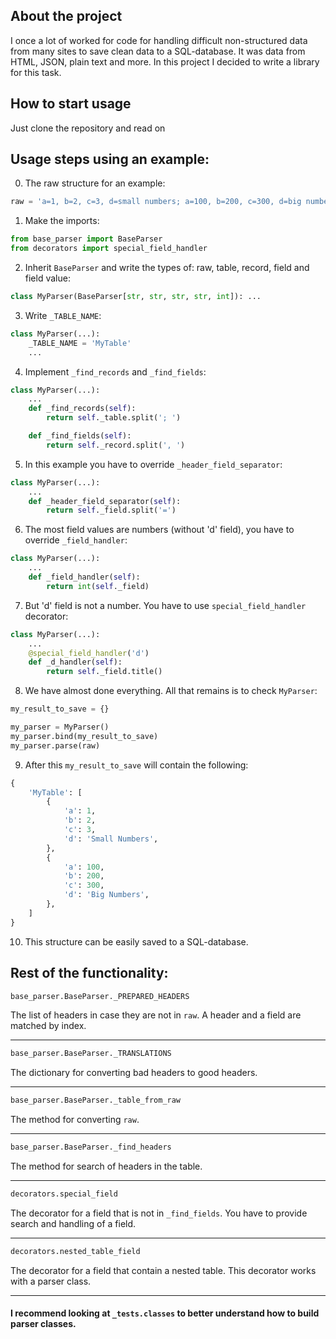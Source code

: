 ## About the project
I once a lot of worked for code for handling difficult non-structured data from many sites to save clean data to a SQL-database. 
It was data from HTML, JSON, plain text and more. 
In this project I decided to write a library for this task. 

## How to start usage
Just clone the repository and read on

## Usage steps using an example:
0. The raw structure for an example:
```py
raw = 'a=1, b=2, c=3, d=small numbers; a=100, b=200, c=300, d=big numbers'
```

1. Make the imports:
```py
from base_parser import BaseParser
from decorators import special_field_handler
```

2. Inherit `BaseParser` and write the types of: raw, table, record, field and field value:
```py
class MyParser(BaseParser[str, str, str, str, int]): ...
```

3. Write `_TABLE_NAME`:
```py
class MyParser(...):
    _TABLE_NAME = 'MyTable'
    ...
```

4. Implement `_find_records` and `_find_fields`:
```py
class MyParser(...):
    ...
    def _find_records(self):
        return self._table.split('; ')

    def _find_fields(self):
        return self._record.split(', ')
```

5. In this example you have to override `_header_field_separator`:
```py
class MyParser(...):
    ...
    def _header_field_separator(self):
        return self._field.split('=')
```

6. The most field values are numbers (without 'd' field), you have to override `_field_handler`:
```py
class MyParser(...):
    ...
    def _field_handler(self):
        return int(self._field)
```

7. But 'd' field is not a number. You have to use `special_field_handler` decorator:
```py
class MyParser(...):
    ...
    @special_field_handler('d')
    def _d_handler(self):
        return self._field.title()
```

8. We have almost done everything. All that remains is to check `MyParser`:
```py
my_result_to_save = {}

my_parser = MyParser()
my_parser.bind(my_result_to_save)
my_parser.parse(raw)
```

9. After this `my_result_to_save` will contain the following:
```py
{
    'MyTable': [
        {
            'a': 1,
            'b': 2,
            'c': 3,
            'd': 'Small Numbers',
        },
        {
            'a': 100,
            'b': 200,
            'c': 300,
            'd': 'Big Numbers',
        },
    ]
}
```

10. This structure can be easily saved to a SQL-database.

## Rest of the functionality:

```py
base_parser.BaseParser._PREPARED_HEADERS
```
The list of headers in case they are not in `raw`.
A header and a field are matched by index.

---

```py
base_parser.BaseParser._TRANSLATIONS
```
The dictionary for converting bad headers to good headers.

---

```py
base_parser.BaseParser._table_from_raw
```
The method for converting `raw`.

---

```py
base_parser.BaseParser._find_headers
```
The method for search of headers in the table.

---

```py
decorators.special_field
```
The decorator for a field that is not in `_find_fields`.
You have to provide search and handling of a field.

---

```py
decorators.nested_table_field
```
The decorator for a field that contain a nested table.
This decorator works with a parser class.

---

#### I recommend looking at `_tests.classes` to better understand how to build parser classes.
